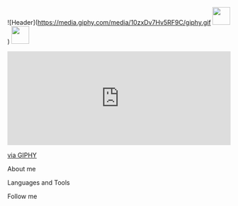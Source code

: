 ![Header](https://media.giphy.com/media/10zxDv7Hv5RF9C/giphy.gif <img src="https://media.giphy.com/media/vFKqnCdLPNOKc/giphy.gif" width="40" height="40" />)
<img src="https://media.giphy.com/media/vFKqnCdLPNOKc/giphy.gif" width="40" height="40" />
<div style="width:100%;height:0;padding-bottom:42%;position:relative;"><iframe src="https://giphy.com/embed/10zxDv7Hv5RF9C" width="100%" height="100%" style="position:absolute" frameBorder="0" class="giphy-embed" allowFullScreen></iframe></div><p><a href="https://giphy.com/gifs/loop-computer-matrix-10zxDv7Hv5RF9C">via GIPHY</a></p>

About me

Languages and Tools

Follow me

<!--
**yeezysmem/yeezysmem** is a ✨ _special_ ✨ repository because its `README.md` (this file) appears on your GitHub profile.

Here are some ideas to get you started:

- 🔭 I’m currently working on ...
- 🌱 I’m currently learning ...
- 👯 I’m looking to collaborate on ...
- 🤔 I’m looking for help with ...
- 💬 Ask me about ...
- 📫 How to reach me: ...
- 😄 Pronouns: ...
- ⚡ Fun fact: ...
-->
